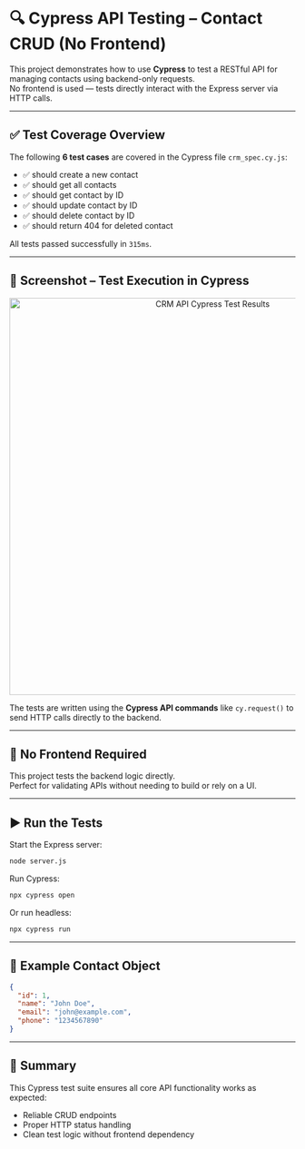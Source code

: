 # 🔍 Cypress API Testing – Contact CRUD (No Frontend)

This project demonstrates how to use **Cypress** to test a RESTful API for managing contacts using backend-only requests.  
No frontend is used — tests directly interact with the Express server via HTTP calls.

---

## ✅ Test Coverage Overview

The following **6 test cases** are covered in the Cypress file `crm_spec.cy.js`:

- ✅ should create a new contact  
- ✅ should get all contacts  
- ✅ should get contact by ID  
- ✅ should update contact by ID  
- ✅ should delete contact by ID  
- ✅ should return 404 for deleted contact

All tests passed successfully in `315ms`.

---

## 🧪 Screenshot – Test Execution in Cypress

<p align="center">
  <img width="700" alt="CRM API Cypress Test Results" src="https://github.com/user-attachments/assets/2e83e981-cb3e-4f14-9ecb-a42ad5146c67" />
</p>

The tests are written using the **Cypress API commands** like `cy.request()` to send HTTP calls directly to the backend.

---

## 🚫 No Frontend Required

This project tests the backend logic directly.  
Perfect for validating APIs without needing to build or rely on a UI.

---

## ▶️ Run the Tests

Start the Express server:
```bash
node server.js
```

Run Cypress:
```bash
npx cypress open
```

Or run headless:
```bash
npx cypress run
```

---

## 📄 Example Contact Object

```json
{
  "id": 1,
  "name": "John Doe",
  "email": "john@example.com",
  "phone": "1234567890"
}
```

---

## 🧪 Summary

This Cypress test suite ensures all core API functionality works as expected:
- Reliable CRUD endpoints
- Proper HTTP status handling
- Clean test logic without frontend dependency
